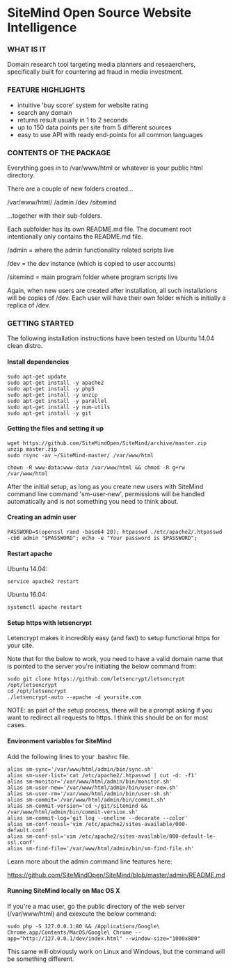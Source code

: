 # SiteMind Open Source Website Intelligence 

### WHAT IS IT

Domain research tool targeting media planners and reseaerchers, specifically built for countering ad fraud in media investment.

### FEATURE HIGHLIGHTS

- intuitive 'buy score' system for website rating
- search any domain
- returns result usually in 1 to 2 seconds
- up to 150 data points per site from 5 different sources
- easy to use API with ready end-points for all common languages

### CONTENTS OF THE PACKAGE 

Everything goes in to /var/www/html or whatever is your public html directory. 

There are a couple of new folders created...

/var/www/html/
	     /admin
	     /dev
	     /sitemind 

...together with their sub-folders.

Each subfolder has its own README.md file. The document root intentionally only contains the README.md file. 

/admin = where the admin functionality related scripts live

/dev = the dev instance (which is copied to user accounts)

/sitemind = main program folder where program scripts live

Again, when new users are created after installation, all such installations will be copies of /dev. Each user will have their own folder which is initially a replica of /dev. 

### GETTING STARTED 

The following installation instructions have been tested on Ubuntu 14.04 clean distro. 

#### Install dependencies

	sudo apt-get update
	sudo apt-get install -y apache2
	sudo apt-get install -y php5 
	sudo apt-get install -y unzip
	sudo apt-get install -y parallel 
	sudo apt-get install -y num-utils
	sudo apt-get install -y git 

#### Getting the files and setting it up

	wget https://github.com/SiteMindOpen/SiteMind/archive/master.zip
	unzip master.zip
	sudo rsync -av ~/SiteMind-master/ /var/www/html

	chown -R www-data:www-data /var/www/html && chmod -R g+rw /var/www/html

After the initial setup, as long as you create new users with SiteMind command line command 'sm-user-new', permissions will be handled automatically and is not something you need to think about. 

#### Creating an admin user

	PASSWORD=$(openssl rand -base64 20); htpasswd ./etc/apache2/.htpasswd -cbB admin "$PASSWORD"; echo -e "Your password is $PASSWORD";

#### Restart apache

Ubuntu 14.04:
    
    service apache2 restart

Ubuntu 16.04: 

    systemctl apache restart


#### Setup https with letsencrypt 

Letencrypt makes it incredibly easy (and fast) to setup functional https for your site. 

Note that for the below to work, you need to have a valid domain name that is pointed to the server you're initiating the below command from:

	sudo git clone https://github.com/letsencrypt/letsencrypt /opt/letsencrypt
	cd /opt/letsencrypt
	./letsencrypt-auto --apache -d yoursite.com

NOTE: as part of the setup process, there will be a prompt asking if you want to redirect all requests to https. I think this should be on for most cases.


#### Environment variables for SiteMind

Add the following lines to your .bashrc file. 

	alias sm-sync='/var/www/html/admin/bin/sync.sh'
	alias sm-user-list='cat /etc/apache2/.htpasswd | cut -d: -f1'
	alias sm-monitor='/var/www/html/admin/bin/monitor.sh'
	alias sm-user-new='/var/www/html/admin/bin/user-new.sh'
	alias sm-user-rm='/var/www/html/admin/bin/user-sh.sh'
	alias sm-commit='/var/www/html/admin/bin/commit.sh'
	alias sm-commit-version='cd ~/git/sitemind && /var/www/html/admin/bin/commit-version.sh'
	alias sm-commit-log='git log --oneline --decorate --color'
	alias sm-conf-nossl='vim /etc/apache2/sites-available/000-default.conf'
	alias sm-conf-ssl='vim /etc/apache2/sites-available/000-default-le-ssl.conf'
	alias sm-find-file='/var/www/html/admin/bin/sm-find-file.sh'

Learn more about the admin command line features here: 

https://github.com/SiteMindOpen/SiteMind/blob/master/admin/README.md


#### Running SiteMind locally on Mac OS X

If you're a mac user, go the public directory of the web server (/var/www/html) and exexcute the below command: 

    sudo php -S 127.0.0.1:80 && /Applications/Google\ Chrome.app/Contents/MacOS/Google\ Chrome --app="http://127.0.0.1/dev/index.html" --window-size="1000x800"

This same will obviously work on Linux and Windows, but the command will be something different. 
